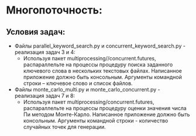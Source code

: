 # Многопоточность:
## Условия задач:
+ Файлы parallel_keyword_search.py и concurrent_keyword_search.py - реализация задач 3 и 4:
     + Используя пакет multiprocessing//concurrent.futures, распараллельте на процессы процедуру
поиска заданного ключевого слова в нескольких текстовых файлах. Написанное
приложение должно быть консольным. Аргументы командной строки – ключевое слово и
список файлов.
+ Файлы monte_carlo_multi.py и monte_carlo_concurrent.py - реализация задач 7 и 8:
     + Используя пакет multiprocessing/concurrent.futures, распараллельте на процессы процедуру
оценки значения числа Пи методом Монте-Карло. Написанное приложение должно быть
консольным. Аргументы командной строки - количество случайных точек для генерации.
